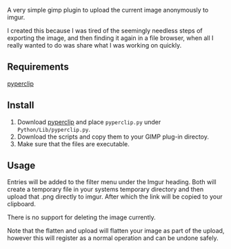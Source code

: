 A very simple gimp plugin to upload the current image anonymously to imgur.

I created this because I was tired of the seemingly needless steps of exporting the image, and then finding it again in a file browser, when all I really wanted to do was share what I was working on quickly.

Requirements
-------
[pyperclip](http://coffeeghost.net/2010/10/09/pyperclip-a-cross-platform-clipboard-module-for-python/)

Install
-------

1. Download [pyperclip](http://coffeeghost.net/src/pyperclip.py) and place `pyperclip.py` under `Python/Lib/pyperclip.py`.
2. Download the scripts and copy them to your GIMP plug-in directoy.
3. Make sure that the files are executable.

Usage
-----
Entries will be added to the filter menu under the Imgur heading.  Both will create a temporary file in your systems temporary directory and then upload that .png directly to imgur.  After which the link will be copied to your clipboard.

There is no support for deleting the image currently.

Note that the flatten and upload will flatten your image as part of the upload, however this will register as a normal operation and can be undone safely.
